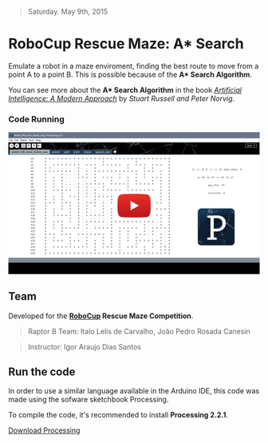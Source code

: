 >Saturday. May 9th, 2015

# RoboCup Rescue Maze: A* Search

Emulate a robot in a maze enviroment, finding the best route to move from a point A to a point B. This is possible because of the **A\* Search Algorithm**.

You can see more about the **A\* Search Algorithm** in the book [_Artificial Intelligence: A Modern Approach_](http://aima.cs.berkeley.edu/) by _Stuart Russell and Peter Norvig_.

### Code Running

[![Youtube Preview](/_pics/yt_preview.png)](https://youtu.be/kW7m7xmpSxM)


## Team

Developed for the **[RoboCup](http://www.robocup.org/) Rescue Maze Competition**.

> Raptor B Team: Italo Lelis de Carvalho, João Pedro Rosada Canesin

> Instructor: Igor Araujo Dias Santos

## Run the code

In order to use a similar language available in the Arduino IDE, this code was
made using the sofware sketchbook Processing.

To compile the code, it's recommended to install **Processing 2.2.1**.

[Download Processing](http://processing.org/download/)




